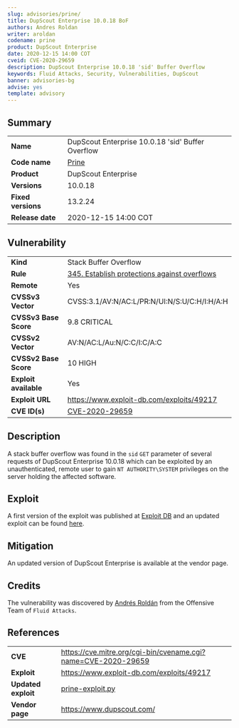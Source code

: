 ```yaml
---
slug: advisories/prine/
title: DupScout Enterprise 10.0.18 BoF
authors: Andres Roldan
writer: aroldan
codename: prine
product: DupScout Enterprise
date: 2020-12-15 14:00 COT
cveid: CVE-2020-29659
description: DupScout Enterprise 10.0.18 'sid' Buffer Overflow
keywords: Fluid Attacks, Security, Vulnerabilities, DupScout
banner: advisories-bg
advise: yes
template: advisory
---
```


## Summary

|                    |                                                   |
|--------------------|---------------------------------------------------|
| **Name**           | DupScout Enterprise 10.0.18 'sid' Buffer Overflow |
| **Code name**      | [Prine](https://en.wikipedia.org/wiki/John_Prine) |
| **Product**        | DupScout Enterprise                               |
| **Versions**       | 10.0.18                                           |
| **Fixed versions** | 13.2.24                                           |
| **Release date**   | 2020-12-15 14:00 COT                              |

## Vulnerability

|                       |                                                                                                   |
|-----------------------|---------------------------------------------------------------------------------------------------|
| **Kind**              | Stack Buffer Overflow                                                                             |
| **Rule**              | [345. Establish protections against overflows](https://docs.fluidattacks.com/criteria/requirements/345/) |
| **Remote**            | Yes                                                                                               |
| **CVSSv3 Vector**     | CVSS:3.1/AV:N/AC:L/PR:N/UI:N/S:U/C:H/I:H/A:H                                                      |
| **CVSSv3 Base Score** | 9.8 CRITICAL                                                                                      |
| **CVSSv2 Vector**     | AV:N/AC:L/Au:N/C:C/I:C/A:C                                                                        |
| **CVSSv2 Base Score** | 10 HIGH                                                                                           |
| **Exploit available** | Yes                                                                                               |
| **Exploit URL**       | <https://www.exploit-db.com/exploits/49217>                                                       |
| **CVE ID(s)**         | [CVE-2020-29659](https://cve.mitre.org/cgi-bin/cvename.cgi?name=CVE-2020-29659)                   |

## Description

A stack buffer overflow was found in the `sid` `GET` parameter of
several requests of DupScout Enterprise 10.0.18 which can be exploited
by an unauthenticated, remote user to gain `NT AUTHORITY\SYSTEM`
privileges on the server holding the affected software.

## Exploit

A first version of the exploit was published at [Exploit
DB](https://www.exploit-db.com/exploits/49217) and an updated exploit
can be found [here](prine-exploit.py).

## Mitigation

An updated version of DupScout Enterprise is available at the vendor
page.

## Credits

The vulnerability was discovered by [Andrés
Roldán](https://www.linkedin.com/in/andres-roldan/) from the Offensive
Team of `Fluid Attacks`.

## References

|                     |                                                                 |
|---------------------|-----------------------------------------------------------------|
| **CVE**             | <https://cve.mitre.org/cgi-bin/cvename.cgi?name=CVE-2020-29659> |
| **Exploit**         | <https://www.exploit-db.com/exploits/49217>                     |
| **Updated exploit** | [prine-exploit.py](prine-exploit.py)                            |
| **Vendor page**     | <https://www.dupscout.com/>                                     |

